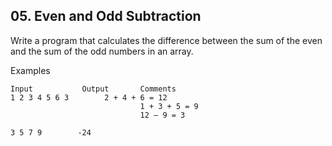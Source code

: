 ## 05. Even and Odd Subtraction

Write a program that calculates the difference between the sum of the even and the sum of the odd numbers in an array.

Examples

```
Input	        Output       Comments
1 2 3 4 5 6	3	     2 + 4 + 6 = 12
                             1 + 3 + 5 = 9
                             12 – 9 = 3

3 5 7 9	       -24	
```
